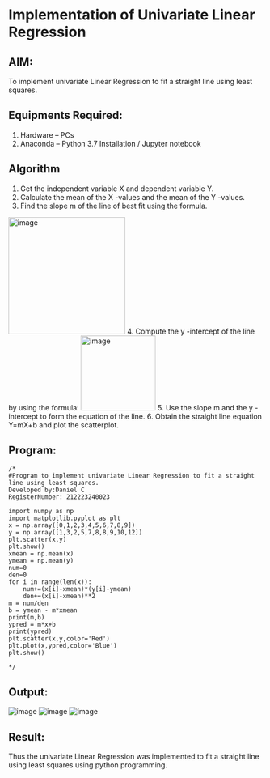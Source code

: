 # Implementation of Univariate Linear Regression
## AIM:
To implement univariate Linear Regression to fit a straight line using least squares.

## Equipments Required:
1. Hardware – PCs
2. Anaconda – Python 3.7 Installation / Jupyter notebook

## Algorithm
1. Get the independent variable X and dependent variable Y.
2. Calculate the mean of the X -values and the mean of the Y -values.
3. Find the slope m of the line of best fit using the formula. 
<img width="231" alt="image" src="https://user-images.githubusercontent.com/93026020/192078527-b3b5ee3e-992f-46c4-865b-3b7ce4ac54ad.png">
4. Compute the y -intercept of the line by using the formula:
<img width="148" alt="image" src="https://user-images.githubusercontent.com/93026020/192078545-79d70b90-7e9d-4b85-9f8b-9d7548a4c5a4.png">
5. Use the slope m and the y -intercept to form the equation of the line.
6. Obtain the straight line equation Y=mX+b and plot the scatterplot.

## Program:
```
/*
#Program to implement univariate Linear Regression to fit a straight line using least squares.
Developed by:Daniel C
RegisterNumber: 212223240023

import numpy as np 
import matplotlib.pyplot as plt
x = np.array([0,1,2,3,4,5,6,7,8,9])
y = np.array([1,3,2,5,7,8,8,9,10,12])
plt.scatter(x,y)
plt.show()
xmean = np.mean(x)
ymean = np.mean(y)
num=0
den=0
for i in range(len(x)):
    num+=(x[i]-xmean)*(y[i]-ymean)
    den+=(x[i]-xmean)**2
m = num/den
b = ymean - m*xmean
print(m,b)
ypred = m*x+b
print(ypred)
plt.scatter(x,y,color='Red')
plt.plot(x,ypred,color='Blue')
plt.show()

*/
```

## Output:
![image](https://github.com/Daniel-christal/Find-the-best-fit-line-using-Least-Squares-Method/assets/145742847/3e683b88-478e-402f-98ce-d78f341ee099)
![image](https://github.com/Daniel-christal/Find-the-best-fit-line-using-Least-Squares-Method/assets/145742847/3a6b1c6a-03df-4175-bd53-58db01c82d54)
![image](https://github.com/Daniel-christal/Find-the-best-fit-line-using-Least-Squares-Method/assets/145742847/d9fe4d20-6ae9-4bb5-83fa-239567840ee5)

## Result:
Thus the univariate Linear Regression was implemented to fit a straight line using least squares using python programming.
